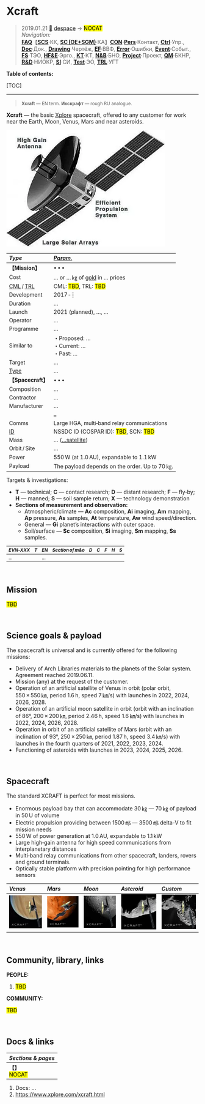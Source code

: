 # Xcraft
> 2019.01.21 [🚀](../../index/index.md) [despace](index.md) → **[](.md)** <mark>NOCAT</mark>  
> *Navigation:*  
> **[FAQ](faq.md)**【**[SCS](scs.md)**·КК, **[SC (OE+SGM)](sc.md)**·КА】**[CON](contact.md)·[Pers](person.md)**·Контакт, **[Ctrl](control.md)**·Упр., **[Doc](doc.md)**·Док., **[Drawing](drawing.md)**·Чертёж, **[EF](ef.md)**·ВВФ, **[Error](error.md)**·Ошибки, **[Event](event.md)**·Событ., **[FS](fs.md)**·ТЭО, **[HF&E](hfe.md)**·Эрго., **[KT](kt.md)**·КТ, **[N&B](nnb.md)**·БНО, **[Project](project.md)**·Проект, **[QM](qm.md)**·БКНР, **[R&D](rnd.md)**·НИОКР, **[SI](si.md)**·СИ, **[Test](test.md)**·ЭО, **[TRL](trl.md)**·УГТ

**Table of contents:**

[TOC]

---

> <small>**Xcraft** — EN term. **Икскрафт** — rough RU analogue.</small>

**Xcraft** — the basic [Xplore](xplore.md) spacecraft, offered to any customer for work near the Earth, Moon, Venus, Mars and near asteroids.

![](f/project/x/xcraft/pic01.webp)

|*Type*|*[Param.](si.md)*|
|:-|:-|
|**【Mission】**|• • •|
|Cost|… or … ㎏ of [gold](sc_price.md) in … prices|
|[CML](cml.md) / [TRL](trl.md)|CML: <mark>TBD</mark>, TRL: <mark>TBD</mark>|
|Development|2017 ‑ ┊|
|Duration|…|
|Launch|2021 (planned), …, …|
|Operator|…|
|Programme|…|
|Similar to|・Proposed: …<br> ・Current: …<br> ・Past: …|
|Target|…|
|[Type](sc.md)|…|
|**【Spacecraft】**|• • •|
|Composition|…|
|Contractor|…|
|Manufacturer|…|
| |**`…`**|
|Comms|Large HGA, multi‑band relay communications|
|[ID](spaceid.md)|NSSDC ID (COSPAR ID): <mark>TBD</mark>, SCN: <mark>TBD</mark>|
|Mass|… ([…satellite](sc.md))|
|Orbit / Site|…|
|Power|550 W (at 1.0 AU), expandable to 1.1 kW|
|Payload|The payload depends on the order. Up to 70 ㎏.|

Targets & investigations:

   - **T** — technical; **C** — contact research; **D** — distant research; **F** — fly‑by; **H** — manned; **S** — soil sample return; **X** — technology demonstration
   - **Sections of measurement and observation:**
      - Atmospheric/climate — **Ac** composition, **Ai** imaging, **Am** mapping, **Ap** pressure, **As** samples, **At** temperature, **Aw** wind speed/direction.
      - General — **Gi** planet’s interactions with outer space.
      - Soil/surface — **Sc** composition, **Si** imaging, **Sm** mapping, **Ss** samples.

<small>

|*EVN‑XXX*|*T*|*EN*|*Section of m&o*|*D*|*C*|*F*|*H*|*S*|
|:-|:-|:-|:-|:-|:-|:-|:-|:-|
|…| |…| | | | | | |


</small>



<p style="page-break-after:always"> </p>

## Mission
<mark>TBD</mark>



<p style="page-break-after:always"> </p>

## Science goals & payload
The spacecraft is universal and is currently offered for the following missions:

   - Delivery of Arch Libraries materials to the planets of the Solar system. Agreement reached 2019.06.11.
   - Mission (any) at the request of the customer.
   - Operation of an artificial satellite of Venus in orbit (polar orbit, 550 × 550 ㎞, period 1.6 h, speed 7 ㎞/s) with launches in 2022, 2024, 2026, 2028.
   - Operation of an artificial moon satellite in orbit (orbit with an inclination of 86°, 200 × 200 ㎞, period 2.46 h, speed 1.6 ㎞/s) with launches in 2022, 2024, 2026, 2028.
   - Operation in orbit of an artificial satellite of Mars (orbit with an inclination of 93°, 250 × 250 ㎞, period 1.87 h, speed 3.4 ㎞/s) with launches in the fourth quarters of 2021, 2022, 2023, 2024.
   - Functioning of asteroids with launches in 2023, 2024, 2025, 2026.



<p style="page-break-after:always"> </p>

## Spacecraft

The standard XCRAFT is perfect for most missions.

   - Enormous payload bay that can accommodate 30 ㎏ — 70 ㎏ of payload in 50 U of volume
   - Electric propulsion providing between 1500 ㎧ — 3500 ㎧ delta-V to fit mission needs
   - 550 W of power generation at 1.0 AU, expandable to 1.1 kW
   - Large high‑gain antenna for high speed communications from interplanetary distances
   - Multi‑band relay communications from other spacecraft, landers, rovers and ground terminals.
   - Optically stable platform with precision pointing for high performance sensors


|*Venus*|*Mars*|*Moon*|*Asteroid*|*Custom*|
|:-|:-|:-|:-|:-|
|[![](f/project/x/xcraft/pic04_thumb.webp)](f/project/x/xcraft/pic04.webp)|[![](f/project/x/xcraft/pic02_thumb.webp)](f/project/x/xcraft/pic02.webp)|[![](f/project/x/xcraft/pic03_thumb.webp)](f/project/x/xcraft/pic03.webp)|[![](f/project/x/xcraft/pic05_thumb.webp)](f/project/x/xcraft/pic05.webp)|[![](f/project/x/xcraft/pic06_thumb.webp)](f/project/x/xcraft/pic06.webp)|




<p style="page-break-after:always"> </p>

## Community, library, links

**PEOPLE:**

   1. <mark>TBD</mark>

**COMMUNITY:**

<mark>TBD</mark>



<p style="page-break-after:always"> </p>

## Docs & links
|*Sections & pages*|
|:-|
|**【[](.md)】**<br> <mark>NOCAT</mark>|

   1. Docs: …
   1. <https://www.xplore.com/xcraft.html>
